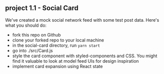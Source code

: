 ## project 1.1 - Social Card

We've created a mock social network feed with some test post data.
Here's what you should do:

- fork this repo on Github
- clone your forked repo to your local machine
- in the social-card directory, run `yarn start`
- go into ./src/Card.js
- style the card component with styled-components and CSS. You might find it valuable to look at model feed UIs for design inspiration
- implement card expansion using React state